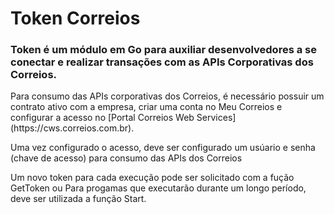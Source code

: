 # Token Correios

### Token é um módulo em Go para auxiliar desenvolvedores a se conectar e realizar transações com as APIs Corporativas dos Correios.

<p>Para consumo das APIs corporativas dos Correios, é necessário possuir um contrato ativo com a empresa, criar uma conta no Meu Correios e configurar a acesso no [Portal Correios Web Services](https://cws.correios.com.br). </p>

<p>Uma vez configurado o acesso, deve ser configurado um usúario e senha (chave de acesso) para consumo
   das APIs dos Correios 
<p/>
<p>
Um novo token para cada execução pode ser solicitado com a fução GetToken ou
Para progamas que executarão durante um longo período, deve ser utilizada a função Start.
</p>



